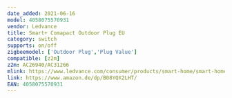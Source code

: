 ```yaml
---
date_added: 2021-06-16
model: 4058075570931 
vendor: Ledvance
title: Smart+ Comapact Outdoor Plug EU
category: switch
supports: on/off
zigbeemodel: ['Outdoor Plug','Plug Value']
compatible: [z2m]
z2m: AC26940/AC31266
mlink: https://www.ledvance.com/consumer/products/smart-home/smart-home-products-with-zigbee-technology/smart-home-components/smart-compact-outdoor-plug-c141283
link: https://www.amazon.de/dp/B08YQX2LHT/
EAN: 4058075570931 
---
```

